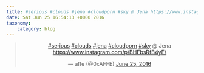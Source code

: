 ```yaml
---
title: #serious #clouds #jena #cloudporn #sky @ Jena https://www.instagram.com/p/BHFbsRfB4yF/
date: Sat Jun 25 16:54:13 +0000 2016
taxonomy:
    category: blog
---
```

<blockquote class="twitter-tweet" align="center"><p lang="in" dir="ltr"><a href="https://twitter.com/hashtag/serious?src=hash">#serious</a> <a href="https://twitter.com/hashtag/clouds?src=hash">#clouds</a> <a href="https://twitter.com/hashtag/jena?src=hash">#jena</a> <a href="https://twitter.com/hashtag/cloudporn?src=hash">#cloudporn</a> <a href="https://twitter.com/hashtag/sky?src=hash">#sky</a> @ Jena <a href="https://www.instagram.com/p/BHFbsRfB4yF/">https://www.instagram.com/p/BHFbsRfB4yF/</a></p>&mdash; affe (@0xAFFE) <a href="https://twitter.com/0xAFFE/status/746748342676267008">June 25, 2016</a></blockquote>
